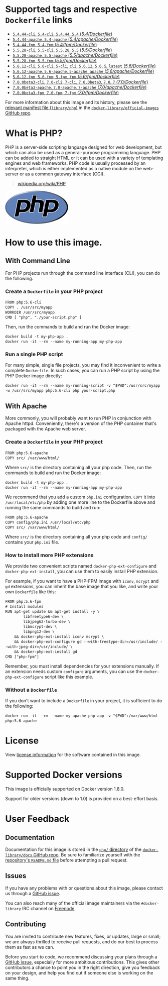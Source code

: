 # Supported tags and respective `Dockerfile` links

-	[`5.4.44-cli`, `5.4-cli`, `5.4.44`, `5.4` (*5.4/Dockerfile*)](https://github.com/docker-library/php/blob/789a45b03fe31ca1ac7f490bafe300e728b18bb9/5.4/Dockerfile)
-	[`5.4.44-apache`, `5.4-apache` (*5.4/apache/Dockerfile*)](https://github.com/docker-library/php/blob/789a45b03fe31ca1ac7f490bafe300e728b18bb9/5.4/apache/Dockerfile)
-	[`5.4.44-fpm`, `5.4-fpm` (*5.4/fpm/Dockerfile*)](https://github.com/docker-library/php/blob/789a45b03fe31ca1ac7f490bafe300e728b18bb9/5.4/fpm/Dockerfile)
-	[`5.5.28-cli`, `5.5-cli`, `5.5.28`, `5.5` (*5.5/Dockerfile*)](https://github.com/docker-library/php/blob/789a45b03fe31ca1ac7f490bafe300e728b18bb9/5.5/Dockerfile)
-	[`5.5.28-apache`, `5.5-apache` (*5.5/apache/Dockerfile*)](https://github.com/docker-library/php/blob/789a45b03fe31ca1ac7f490bafe300e728b18bb9/5.5/apache/Dockerfile)
-	[`5.5.28-fpm`, `5.5-fpm` (*5.5/fpm/Dockerfile*)](https://github.com/docker-library/php/blob/789a45b03fe31ca1ac7f490bafe300e728b18bb9/5.5/fpm/Dockerfile)
-	[`5.6.12-cli`, `5.6-cli`, `5-cli`, `cli`, `5.6.12`, `5.6`, `5`, `latest` (*5.6/Dockerfile*)](https://github.com/docker-library/php/blob/789a45b03fe31ca1ac7f490bafe300e728b18bb9/5.6/Dockerfile)
-	[`5.6.12-apache`, `5.6-apache`, `5-apache`, `apache` (*5.6/apache/Dockerfile*)](https://github.com/docker-library/php/blob/789a45b03fe31ca1ac7f490bafe300e728b18bb9/5.6/apache/Dockerfile)
-	[`5.6.12-fpm`, `5.6-fpm`, `5-fpm`, `fpm` (*5.6/fpm/Dockerfile*)](https://github.com/docker-library/php/blob/789a45b03fe31ca1ac7f490bafe300e728b18bb9/5.6/fpm/Dockerfile)
-	[`7.0.0beta3-cli`, `7.0-cli`, `7-cli`, `7.0.0beta3`, `7.0`, `7` (*7.0/Dockerfile*)](https://github.com/docker-library/php/blob/789a45b03fe31ca1ac7f490bafe300e728b18bb9/7.0/Dockerfile)
-	[`7.0.0beta3-apache`, `7.0-apache`, `7-apache` (*7.0/apache/Dockerfile*)](https://github.com/docker-library/php/blob/789a45b03fe31ca1ac7f490bafe300e728b18bb9/7.0/apache/Dockerfile)
-	[`7.0.0beta3-fpm`, `7.0-fpm`, `7-fpm` (*7.0/fpm/Dockerfile*)](https://github.com/docker-library/php/blob/789a45b03fe31ca1ac7f490bafe300e728b18bb9/7.0/fpm/Dockerfile)

For more information about this image and its history, please see the [relevant manifest file (`library/php`)](https://github.com/docker-library/official-images/blob/master/library/php) in the [`docker-library/official-images` GitHub repo](https://github.com/docker-library/official-images).

# What is PHP?

PHP is a server-side scripting language designed for web development, but which can also be used as a general-purpose programming language. PHP can be added to straight HTML or it can be used with a variety of templating engines and web frameworks. PHP code is usually processed by an interpreter, which is either implemented as a native module on the web-server or as a common gateway interface (CGI).

> [wikipedia.org/wiki/PHP](http://en.wikipedia.org/wiki/PHP)

![logo](https://raw.githubusercontent.com/docker-library/docs/master/php/logo.png)

# How to use this image.

## With Command Line

For PHP projects run through the command line interface (CLI), you can do the following.

### Create a `Dockerfile` in your PHP project

	FROM php:5.6-cli
	COPY . /usr/src/myapp
	WORKDIR /usr/src/myapp
	CMD [ "php", "./your-script.php" ]

Then, run the commands to build and run the Docker image:

	docker build -t my-php-app .
	docker run -it --rm --name my-running-app my-php-app

### Run a single PHP script

For many simple, single file projects, you may find it inconvenient to write a complete `Dockerfile`. In such cases, you can run a PHP script by using the PHP Docker image directly:

	docker run -it --rm --name my-running-script -v "$PWD":/usr/src/myapp -w /usr/src/myapp php:5.6-cli php your-script.php

## With Apache

More commonly, you will probably want to run PHP in conjunction with Apache httpd. Conveniently, there's a version of the PHP container that's packaged with the Apache web server.

### Create a `Dockerfile` in your PHP project

	FROM php:5.6-apache
	COPY src/ /var/www/html/

Where `src/` is the directory containing all your php code. Then, run the commands to build and run the Docker image:

	docker build -t my-php-app .
	docker run -it --rm --name my-running-app my-php-app

We recommend that you add a custom `php.ini` configuration. `COPY` it into `/usr/local/etc/php` by adding one more line to the Dockerfile above and running the same commands to build and run:

	FROM php:5.6-apache
	COPY config/php.ini /usr/local/etc/php
	COPY src/ /var/www/html/

Where `src/` is the directory containing all your php code and `config/` contains your `php.ini` file.

### How to install more PHP extensions

We provide two convenient scripts named `docker-php-ext-configure` and `docker-php-ext-install`, you can use them to easily install PHP extension.

For example, if you want to have a PHP-FPM image with `iconv`, `mcrypt` and `gd` extensions, you can inherit the base image that you like, and write your own `Dockerfile` like this:

	FROM php:5.6-fpm
	# Install modules
	RUN apt-get update && apt-get install -y \
	        libfreetype6-dev \
	        libjpeg62-turbo-dev \
	        libmcrypt-dev \
	        libpng12-dev \
	    && docker-php-ext-install iconv mcrypt \
	    && docker-php-ext-configure gd --with-freetype-dir=/usr/include/ --with-jpeg-dir=/usr/include/ \
	    && docker-php-ext-install gd
	CMD ["php-fpm"]

Remember, you must install dependencies for your extensions manually. If an extension needs custom `configure` arguments, you can use the `docker-php-ext-configure` script like this example.

### Without a `Dockerfile`

If you don't want to include a `Dockerfile` in your project, it is sufficient to do the following:

	docker run -it --rm --name my-apache-php-app -v "$PWD":/var/www/html php:5.6-apache

# License

View [license information](http://php.net/license/) for the software contained in this image.

# Supported Docker versions

This image is officially supported on Docker version 1.8.0.

Support for older versions (down to 1.0) is provided on a best-effort basis.

# User Feedback

## Documentation

Documentation for this image is stored in the [`php/` directory](https://github.com/docker-library/docs/tree/master/php) of the [`docker-library/docs` GitHub repo](https://github.com/docker-library/docs). Be sure to familiarize yourself with the [repository's `README.md` file](https://github.com/docker-library/docs/blob/master/README.md) before attempting a pull request.

## Issues

If you have any problems with or questions about this image, please contact us through a [GitHub issue](https://github.com/docker-library/php/issues).

You can also reach many of the official image maintainers via the `#docker-library` IRC channel on [Freenode](https://freenode.net).

## Contributing

You are invited to contribute new features, fixes, or updates, large or small; we are always thrilled to receive pull requests, and do our best to process them as fast as we can.

Before you start to code, we recommend discussing your plans through a [GitHub issue](https://github.com/docker-library/php/issues), especially for more ambitious contributions. This gives other contributors a chance to point you in the right direction, give you feedback on your design, and help you find out if someone else is working on the same thing.

